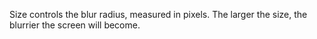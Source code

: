 Size controls the blur radius, measured in pixels. The larger the size,
the blurrier the screen will become.